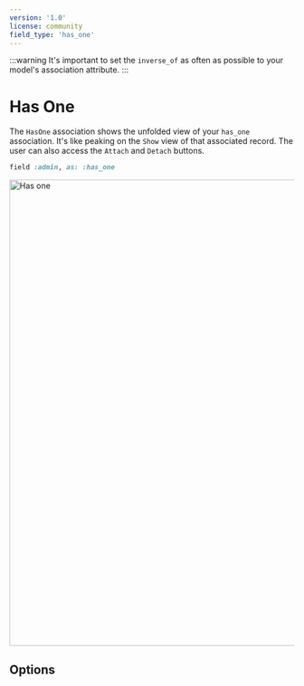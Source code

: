 ```yaml
---
version: '1.0'
license: community
field_type: 'has_one'
---
```


:::warning
It's important to set the `inverse_of` as often as possible to your model's association attribute.
:::

# Has One

The `HasOne` association shows the unfolded view of your `has_one` association. It's like peaking on the `Show` view of that associated record. The user can also access the `Attach` and `Detach` buttons.

```ruby
field :admin, as: :has_one
```

<Image src="/assets/img/associations/has-one.jpg" width="919" height="824" alt="Has one" />

## Options

<!-- @include: ./../common/associations_searchable_option_common.md-->
<!-- @include: ./../common/associations_attach_scope_option_common.md-->

<!-- @include: ./../common/show_on_edit_common.md-->
